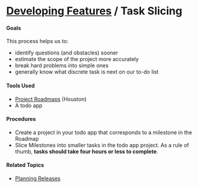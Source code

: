 # [Developing Features](../developing_features.md) / Task Slicing

#### Goals

This process helps us to:

 - identify questions (and obstacles) sooner
 - estimate the scope of the project more accurately
 - break hard problems into simple ones
 - generally know what discrete task is next on our to-do list


#### Tools Used

 - [Project Roadmaps](https://houst.in/roadmaps) (Houston)
 - A todo app


#### Procedures

 - Create a project in your todo app that corresponds to a milestone in the Roadmap
 - Slice Milestones into smaller tasks in the todo app project. As a rule of thumb, **tasks should take four hours or less to complete**.


#### Related Topics

  - [Planning Releases](planning_releases.md)
